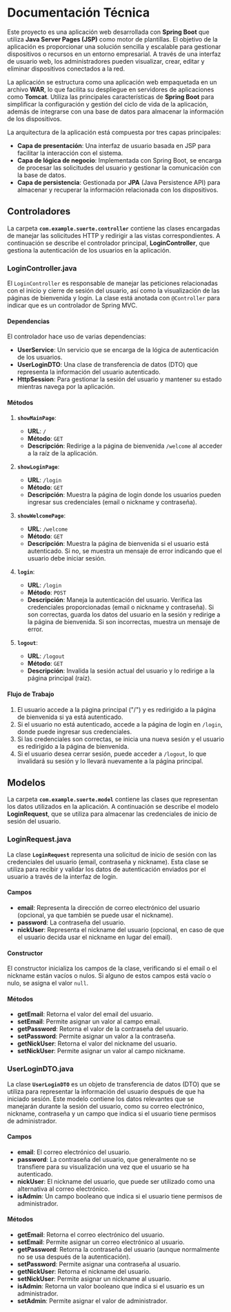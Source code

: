 # Documentación Técnica 

Este proyecto es una aplicación web desarrollada con **Spring Boot** que utiliza **Java Server Pages (JSP)** como motor de plantillas. El objetivo de la aplicación es proporcionar una solución sencilla y escalable para gestionar dispositivos o recursos en un entorno empresarial. A través de una interfaz de usuario web, los administradores pueden visualizar, crear, editar y eliminar dispositivos conectados a la red.

La aplicación se estructura como una aplicación web empaquetada en un archivo **WAR**, lo que facilita su despliegue en servidores de aplicaciones como **Tomcat**. Utiliza las principales características de **Spring Boot** para simplificar la configuración y gestión del ciclo de vida de la aplicación, además de integrarse con una base de datos para almacenar la información de los dispositivos.

La arquitectura de la aplicación está compuesta por tres capas principales:

- **Capa de presentación**: Una interfaz de usuario basada en JSP para facilitar la interacción con el sistema.
- **Capa de lógica de negocio**: Implementada con Spring Boot, se encarga de procesar las solicitudes del usuario y gestionar la comunicación con la base de datos.
- **Capa de persistencia**: Gestionada por **JPA** (Java Persistence API) para almacenar y recuperar la información relacionada con los dispositivos.

## Controladores

La carpeta **`com.example.suerte.controller`** contiene las clases encargadas de manejar las solicitudes HTTP y redirigir a las vistas correspondientes. A continuación se describe el controlador principal, **LoginController**, que gestiona la autenticación de los usuarios en la aplicación.

### **LoginController.java**

El `LoginController` es responsable de manejar las peticiones relacionadas con el inicio y cierre de sesión del usuario, así como la visualización de las páginas de bienvenida y login. La clase está anotada con `@Controller` para indicar que es un controlador de Spring MVC.

#### Dependencias

El controlador hace uso de varias dependencias:

- **UserService**: Un servicio que se encarga de la lógica de autenticación de los usuarios.
- **UserLoginDTO**: Una clase de transferencia de datos (DTO) que representa la información del usuario autenticado.
- **HttpSession**: Para gestionar la sesión del usuario y mantener su estado mientras navega por la aplicación.

#### Métodos

1. **`showMainPage`**:
   - **URL**: `/`
   - **Método**: `GET`
   - **Descripción**: Redirige a la página de bienvenida `/welcome` al acceder a la raíz de la aplicación.

2. **`showLoginPage`**:
   - **URL**: `/login`
   - **Método**: `GET`
   - **Descripción**: Muestra la página de login donde los usuarios pueden ingresar sus credenciales (email o nickname y contraseña).

3. **`showWelcomePage`**:
   - **URL**: `/welcome`
   - **Método**: `GET`
   - **Descripción**: Muestra la página de bienvenida si el usuario está autenticado. Si no, se muestra un mensaje de error indicando que el usuario debe iniciar sesión.

4. **`login`**:
   - **URL**: `/login`
   - **Método**: `POST`
   - **Descripción**: Maneja la autenticación del usuario. Verifica las credenciales proporcionadas (email o nickname y contraseña). Si son correctas, guarda los datos del usuario en la sesión y redirige a la página de bienvenida. Si son incorrectas, muestra un mensaje de error.

5. **`logout`**:
   - **URL**: `/logout`
   - **Método**: `GET`
   - **Descripción**: Invalida la sesión actual del usuario y lo redirige a la página principal (raíz).

#### Flujo de Trabajo

1. El usuario accede a la página principal ("/") y es redirigido a la página de bienvenida si ya está autenticado.
2. Si el usuario no está autenticado, accede a la página de login en `/login`, donde puede ingresar sus credenciales.
3. Si las credenciales son correctas, se inicia una nueva sesión y el usuario es redirigido a la página de bienvenida.
4. Si el usuario desea cerrar sesión, puede acceder a `/logout`, lo que invalidará su sesión y lo llevará nuevamente a la página principal.

## Modelos

La carpeta **`com.example.suerte.model`** contiene las clases que representan los datos utilizados en la aplicación. A continuación se describe el modelo **LoginRequest**, que se utiliza para almacenar las credenciales de inicio de sesión del usuario.

### **LoginRequest.java**

La clase **`LoginRequest`** representa una solicitud de inicio de sesión con las credenciales del usuario (email, contraseña y nickname). Esta clase se utiliza para recibir y validar los datos de autenticación enviados por el usuario a través de la interfaz de login.

#### Campos

- **email**: Representa la dirección de correo electrónico del usuario (opcional, ya que también se puede usar el nickname).
- **password**: La contraseña del usuario.
- **nickUser**: Representa el nickname del usuario (opcional, en caso de que el usuario decida usar el nickname en lugar del email).

#### Constructor

El constructor inicializa los campos de la clase, verificando si el email o el nickname están vacíos o nulos. Si alguno de estos campos está vacío o nulo, se asigna el valor `null`.

#### Métodos

- **getEmail**: Retorna el valor del email del usuario.
- **setEmail**: Permite asignar un valor al campo email.
- **getPassword**: Retorna el valor de la contraseña del usuario.
- **setPassword**: Permite asignar un valor a la contraseña.
- **getNickUser**: Retorna el valor del nickname del usuario.
- **setNickUser**: Permite asignar un valor al campo nickname.

### **UserLoginDTO.java**

La clase **`UserLoginDTO`** es un objeto de transferencia de datos (DTO) que se utiliza para representar la información del usuario después de que ha iniciado sesión. Este modelo contiene los datos relevantes que se manejarán durante la sesión del usuario, como su correo electrónico, nickname, contraseña y un campo que indica si el usuario tiene permisos de administrador.

#### Campos

- **email**: El correo electrónico del usuario.
- **password**: La contraseña del usuario, que generalmente no se transfiere para su visualización una vez que el usuario se ha autenticado.
- **nickUser**: El nickname del usuario, que puede ser utilizado como una alternativa al correo electrónico.
- **isAdmin**: Un campo booleano que indica si el usuario tiene permisos de administrador.

#### Métodos

- **getEmail**: Retorna el correo electrónico del usuario.
- **setEmail**: Permite asignar un correo electrónico al usuario.
- **getPassword**: Retorna la contraseña del usuario (aunque normalmente no se usa después de la autenticación).
- **setPassword**: Permite asignar una contraseña al usuario.
- **getNickUser**: Retorna el nickname del usuario.
- **setNickUser**: Permite asignar un nickname al usuario.
- **isAdmin**: Retorna un valor booleano que indica si el usuario es un administrador.
- **setAdmin**: Permite asignar el valor de administrador.

 
